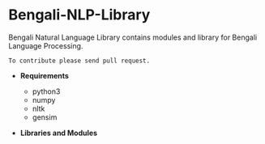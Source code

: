 # Bengali-NLP-Library

Bengali Natural Language Library contains modules and library for Bengali Language Processing. 

```To contribute please send pull request.``` 


- **Requirements**
  - python3
  - numpy
  - nltk
  - gensim
  

- **Libraries and Modules**
